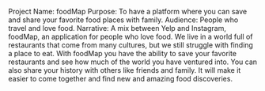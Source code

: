Project Name: 
 foodMap
Purpose: 
 To have a platform where you can save and share your favorite food places with family.
Audience: 
 People who travel and love food. 
Narrative: 
 A mix between Yelp and Instagram, foodMap, an application for people who love food. We live in a world full of restaurants that come from many cultures, but we still struggle with finding a place to eat. With foodMap you have the ability to save your favorite restaurants and see how much of the world you have ventured into. You can also share your history with others like friends and family. It will make it easier to come together and find new and amazing food discoveries. 
